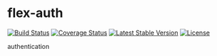 flex-auth
=========

[![Build Status](https://travis-ci.org/elnebuloso/flex-auth.svg?branch=master)](https://travis-ci.org/elnebuloso/flex-auth)
[![Coverage Status](https://img.shields.io/coveralls/elnebuloso/flex-auth.svg)](https://coveralls.io/r/elnebuloso/flex-auth?branch=master)
[![Latest Stable Version](https://poser.pugx.org/elnebuloso/flex-auth/v/stable.svg)](https://packagist.org/packages/elnebuloso/flex-auth)
[![License](https://poser.pugx.org/elnebuloso/flex-auth/license.svg)](https://packagist.org/packages/elnebuloso/flex-auth)

authentication